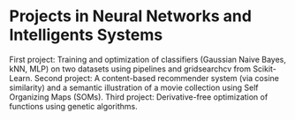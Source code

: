 # Projects in Neural Networks and Intelligents Systems
First project: Training and optimization of classifiers (Gaussian Naive Bayes, kNN, MLP) on two datasets using pipelines and gridsearchcv from Scikit-Learn.
Second project: A content-based recommender system (via cosine similarity) and a semantic illustration of a movie collection using Self Organizing Maps (SOMs).
Third project: Derivative-free optimization of functions using genetic algorithms.
